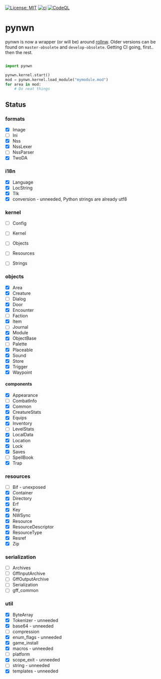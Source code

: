 [![License: MIT](https://img.shields.io/badge/License-MIT-yellow.svg)](https://opensource.org/licenses/MIT)
[![ci](https://github.com/jd28/pynwn/actions/workflows/build.yml/badge.svg)](https://github.com/jd28/pynwn/actions/workflows/build.yml)
[![CodeQL](https://github.com/jd28/pynwn/actions/workflows/codeql-analysis.yml/badge.svg)](https://github.com/jd28/pynwn/actions/workflows/codeql-analysis.yml)

# pynwn

pynwn is now a wrapper (or will be) around [rollnw](https://github.com/jd28/rollnw).  Older versions can be found on `master-obsolete` and `develop-obsolete`.  Getting CI going, first.. then the rest.

```python

import pynwn

pynwn.kernel.start()
mod = pynwn.kernel.load_module("mymodule.mod")
for area in mod:
    # Do neat things

```

## Status

### formats
- [x] Image
- [ ] Ini
- [x] Nss
- [x] NssLexer
- [ ] NssParser
- [x] TwoDA

### i18n

- [x] Language
- [x] LocString
- [x] Tlk
- [x] conversion - unneeded, Python strings are already utf8

### kernel

- [ ] Config
- [ ] Kernel
- [ ] Objects
- [ ] Resources
- [ ] Strings


### objects

- [x] Area
- [x] Creature
- [ ] Dialog
- [x] Door
- [x] Encounter
- [ ] Faction
- [x] Item
- [ ] Journal
- [x] Module
- [x] ObjectBase
- [ ] Palette
- [x] Placeable
- [x] Sound
- [x] Store
- [x] Trigger
- [x] Waypoint

#### components

- [x] Appearance
- [ ] CombatInfo
- [x] Common
- [x] CreatureStats
- [x] Equips
- [x] Inventory
- [ ] LevelStats
- [x] LocalData
- [x] Location
- [x] Lock
- [x] Saves
- [ ] SpellBook
- [x] Trap

### resources

- [ ] Bif - unexposed
- [x] Container
- [x] Directory
- [x] Erf
- [x] Key
- [x] NWSync
- [x] Resource
- [x] ResourceDescriptor
- [x] ResourceType
- [x] Resref
- [x] Zip

### serialization

- [ ] Archives
- [ ] GffInputArchive
- [ ] GffOutputArchive
- [ ] Serialization
- [ ] gff_common

### util

- [x] ByteArray
- [x] Tokenizer - unneeded
- [x] base64 - unneeded
- [ ] compression
- [x] enum_flags - unneeded
- [x] game_install
- [x] macros - unneeded
- [ ] platform
- [x] scope_exit - unneeded
- [ ] string - unneeded
- [x] templates - unneeded
